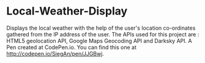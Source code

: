 # Local-Weather-Display
Displays the local weather with the help of the user's location co-ordinates gathered from the IP address of the user.
The APIs used for this project are : HTML5 geolocation API, Google Maps Geocoding API and Darksky API.
A Pen created at CodePen.io. You can find this one at http://codepen.io/SiegAn/pen/JJGBwj.

 
